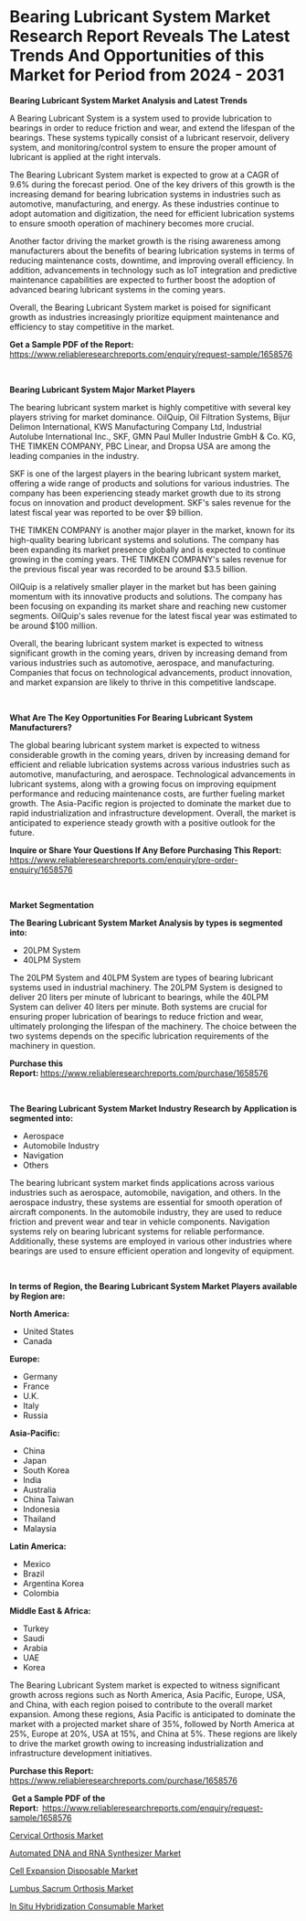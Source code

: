 <p><h1>Bearing Lubricant System Market Research Report Reveals The Latest Trends And Opportunities of this Market for Period from 2024 - 2031</h1></p><p><strong>Bearing Lubricant System Market Analysis and Latest Trends</strong></p>
<p><p>A Bearing Lubricant System is a system used to provide lubrication to bearings in order to reduce friction and wear, and extend the lifespan of the bearings. These systems typically consist of a lubricant reservoir, delivery system, and monitoring/control system to ensure the proper amount of lubricant is applied at the right intervals.</p><p>The Bearing Lubricant System market is expected to grow at a CAGR of 9.6% during the forecast period. One of the key drivers of this growth is the increasing demand for bearing lubrication systems in industries such as automotive, manufacturing, and energy. As these industries continue to adopt automation and digitization, the need for efficient lubrication systems to ensure smooth operation of machinery becomes more crucial.</p><p>Another factor driving the market growth is the rising awareness among manufacturers about the benefits of bearing lubrication systems in terms of reducing maintenance costs, downtime, and improving overall efficiency. In addition, advancements in technology such as IoT integration and predictive maintenance capabilities are expected to further boost the adoption of advanced bearing lubricant systems in the coming years.</p><p>Overall, the Bearing Lubricant System market is poised for significant growth as industries increasingly prioritize equipment maintenance and efficiency to stay competitive in the market.</p></p>
<p><strong>Get a Sample PDF of the Report:&nbsp;</strong> <a href="https://www.reliableresearchreports.com/enquiry/request-sample/1658576">https://www.reliableresearchreports.com/enquiry/request-sample/1658576</a></p>
<p>&nbsp;</p>
<p><strong>Bearing Lubricant System Major Market Players</strong></p>
<p><p>The bearing lubricant system market is highly competitive with several key players striving for market dominance. OilQuip, Oil Filtration Systems, Bijur Delimon International, KWS Manufacturing Company Ltd, Industrial Autolube International Inc., SKF, GMN Paul Muller Industrie GmbH & Co. KG, THE TIMKEN COMPANY, PBC Linear, and Dropsa USA are among the leading companies in the industry.</p><p>SKF is one of the largest players in the bearing lubricant system market, offering a wide range of products and solutions for various industries. The company has been experiencing steady market growth due to its strong focus on innovation and product development. SKF's sales revenue for the latest fiscal year was reported to be over $9 billion.</p><p>THE TIMKEN COMPANY is another major player in the market, known for its high-quality bearing lubricant systems and solutions. The company has been expanding its market presence globally and is expected to continue growing in the coming years. THE TIMKEN COMPANY's sales revenue for the previous fiscal year was recorded to be around $3.5 billion.</p><p>OilQuip is a relatively smaller player in the market but has been gaining momentum with its innovative products and solutions. The company has been focusing on expanding its market share and reaching new customer segments. OilQuip's sales revenue for the latest fiscal year was estimated to be around $100 million.</p><p>Overall, the bearing lubricant system market is expected to witness significant growth in the coming years, driven by increasing demand from various industries such as automotive, aerospace, and manufacturing. Companies that focus on technological advancements, product innovation, and market expansion are likely to thrive in this competitive landscape.</p></p>
<p>&nbsp;</p>
<p><strong>What Are The Key Opportunities For Bearing Lubricant System Manufacturers?</strong></p>
<p><p>The global bearing lubricant system market is expected to witness considerable growth in the coming years, driven by increasing demand for efficient and reliable lubrication systems across various industries such as automotive, manufacturing, and aerospace. Technological advancements in lubricant systems, along with a growing focus on improving equipment performance and reducing maintenance costs, are further fueling market growth. The Asia-Pacific region is projected to dominate the market due to rapid industrialization and infrastructure development. Overall, the market is anticipated to experience steady growth with a positive outlook for the future.</p></p>
<p><strong>Inquire or Share Your Questions If Any Before Purchasing This Report:</strong> <a href="https://www.reliableresearchreports.com/enquiry/pre-order-enquiry/1658576">https://www.reliableresearchreports.com/enquiry/pre-order-enquiry/1658576</a></p>
<p>&nbsp;</p>
<p><strong>Market Segmentation</strong></p>
<p><strong>The Bearing Lubricant System Market Analysis by types is segmented into:</strong></p>
<p><ul><li>20LPM System</li><li>40LPM System</li></ul></p>
<p><p>The 20LPM System and 40LPM System are types of bearing lubricant systems used in industrial machinery. The 20LPM System is designed to deliver 20 liters per minute of lubricant to bearings, while the 40LPM System can deliver 40 liters per minute. Both systems are crucial for ensuring proper lubrication of bearings to reduce friction and wear, ultimately prolonging the lifespan of the machinery. The choice between the two systems depends on the specific lubrication requirements of the machinery in question.</p></p>
<p><strong>Purchase this Report:&nbsp;</strong><a href="https://www.reliableresearchreports.com/purchase/1658576">https://www.reliableresearchreports.com/purchase/1658576</a></p>
<p>&nbsp;</p>
<p><strong>The Bearing Lubricant System Market Industry Research by Application is segmented into:</strong></p>
<p><ul><li>Aerospace</li><li>Automobile Industry</li><li>Navigation</li><li>Others</li></ul></p>
<p><p>The bearing lubricant system market finds applications across various industries such as aerospace, automobile, navigation, and others. In the aerospace industry, these systems are essential for smooth operation of aircraft components. In the automobile industry, they are used to reduce friction and prevent wear and tear in vehicle components. Navigation systems rely on bearing lubricant systems for reliable performance. Additionally, these systems are employed in various other industries where bearings are used to ensure efficient operation and longevity of equipment.</p></p>
<p>&nbsp;</p>
<p><strong>In terms of Region, the Bearing Lubricant System Market Players available by Region are:</strong></p>
<p>
    <p> <strong> North America: </strong>
        <ul>
            <li>United States</li>
            <li>Canada</li>
        </ul>
        </p> 
    <p> <strong> Europe: </strong>
        <ul>
            <li>Germany</li>
            <li>France</li>
            <li>U.K.</li>
            <li>Italy</li>
            <li>Russia</li>
        </ul>
        </p> 
    <p> <strong> Asia-Pacific: </strong>
        <ul>
            <li>China</li>
            <li>Japan</li>
            <li>South Korea</li>
            <li>India</li>
            <li>Australia</li>
            <li>China Taiwan</li>
            <li>Indonesia</li>
            <li>Thailand</li>
            <li>Malaysia</li>
        </ul>
        </p> 
    <p> <strong> Latin America: </strong>
        <ul>
            <li>Mexico</li>
            <li>Brazil</li>
            <li>Argentina Korea</li>
            <li>Colombia</li>
        </ul>
        </p> 
    <p> <strong> Middle East & Africa: </strong>
        <ul>
            <li>Turkey</li>
            <li>Saudi</li>
            <li>Arabia</li>
            <li>UAE</li>
            <li>Korea</li>
        </ul>
    </p>
    </p>
<p><p>The Bearing Lubricant System market is expected to witness significant growth across regions such as North America, Asia Pacific, Europe, USA, and China, with each region poised to contribute to the overall market expansion. Among these regions, Asia Pacific is anticipated to dominate the market with a projected market share of 35%, followed by North America at 25%, Europe at 20%, USA at 15%, and China at 5%. These regions are likely to drive the market growth owing to increasing industrialization and infrastructure development initiatives.</p></p>
<p><strong>Purchase this Report: </strong><a href="https://www.reliableresearchreports.com/purchase/1658576">https://www.reliableresearchreports.com/purchase/1658576</a></p>
<p>&nbsp;<strong>Get a Sample PDF of the Report:&nbsp;&nbsp;</strong><a href="https://www.reliableresearchreports.com/enquiry/request-sample/1658576">https://www.reliableresearchreports.com/enquiry/request-sample/1658576</a></p>
<p><strong></strong></p>
<p><p><a href="https://medium.com/@crystalpena2022/cervical-orthosis-market-size-market-outlook-and-market-forecast-2024-to-2031-6070f64e45b0">Cervical Orthosis Market</a></p><p><a href="https://medium.com/@patriciahanson2013/automated-dna-and-rna-synthesizer-market-trends-forecast-and-competitive-analysis-to-2031-d2cc2329107a">Automated DNA and RNA Synthesizer Market</a></p><p><a href="https://medium.com/@juliepayne1928/cell-expansion-disposable-market-comprehensive-assessment-by-type-application-and-geography-bfa35effc921">Cell Expansion Disposable Market</a></p><p><a href="https://medium.com/@crystalpena2022/lumbus-sacrum-orthosis-market-comprehensive-assessment-by-type-application-and-geography-2bf90aae2a5a">Lumbus Sacrum Orthosis Market</a></p><p><a href="https://medium.com/@juliepayne1928/in-situ-hybridization-consumable-market-furnishes-information-on-market-share-market-trends-and-6552bb157d55">In Situ Hybridization Consumable Market</a></p></p>
